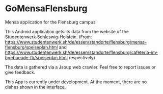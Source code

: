 # GoMensaFlensburg
Mensa application for the Flensburg campus

This Android application gets its data from the website of the Studentenwerk Schleswig-Holstein. 
(From: https://www.studentenwerk.sh/de/essen/standorte/flensburg/mensa-flensburg/speiseplan.html
and https://www.studentenwerk.sh/de/essen/standorte/flensburg/cafeteria-im-bgebaeude-fh/speiseplan.html respectively)

The data is gathered via a Jsoup web crawler. Feel free to report issues or give feedback.

This App is currently under development. At the moment, there are no dishes shown in the interface.
